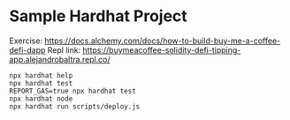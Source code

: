 # Sample Hardhat Project

Exercise: https://docs.alchemy.com/docs/how-to-build-buy-me-a-coffee-defi-dapp
Repl link: https://buymeacoffee-solidity-defi-tipping-app.alejandrobaltra.repl.co/

```shell
npx hardhat help
npx hardhat test
REPORT_GAS=true npx hardhat test
npx hardhat node
npx hardhat run scripts/deploy.js
```
